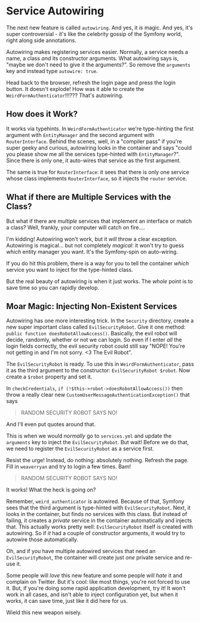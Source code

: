 # Service Autowiring

The next new feature is called `autowiring`. And yes, it *is* magic. And yes, it's
super controversial - it's like the celebrity gossip of the Symfony world, right
along side annotations.

Autowiring makes registering services easier. Normally, a service needs a name, a
class *and* its constructor arguments. What autowiring says is, "maybe we don't need
to give it the arguments?". So remove the `arguments` key and instead type `autowire: true`. 

Head back to the browser, refresh the login page and press the login button. It doesn't
explode! How was it able to create the `WeirdFormAuthenticator`!!!??? That's autowiring.

## How does it Work?

It works via typehints. In `WeirdFormAuthenticator` we're type-hinting the first argument 
with `EntityManager` and the second argument with `RouterInterface`. Behind the scenes,
well, in a "compiler pass" if you're super geeky and curious, autowiring looks in
the container and says "could you please show me all the services type-hinted with
`EntityManager`?". Since there is only one, it auto-wires that service as the first
argument.

The same is true for `RouterInterface`: it sees that there is only one service whose
class implements `RouterInterface`, so it injects the `router` service.

## What if there are Multiple Services with the Class?

But what if there are *multiple* services that implement an interface or match a class?
Well, frankly, your computer will catch on fire....

I'm kidding! Autowiring won't work, but it *will* throw a clear exception. Autowiring
is magical... but not completely *magical*: it won't try to guess *which* entity manager
you want. It's the Symfony-spin on auto-wiring.

If you do hit this problem, there is a way for you to tell the container *which*
service you want to inject for the type-hinted class. 

But the real beauty of autowiring is when it just works. The *whole* point is to
save time so you can rapidly develop.

## Moar Magic: Injecting Non-Existent Services

Autowiring has one more interesting trick. In the `Security` directory, create a new
super important class called `EvilSecurityRobot`. Give it one method:
`public function doesRobotAllowAccess()`. Basically, the evil robot will decide, randomly,
whether or not we can login. So even if I enter *all* the login fields correctly,
the evil security robot could still say "NOPE! You're not getting in and I'm not sorry.
<3 The Evil Robot".

The `EvilSecurityRobot` is ready. To use this in `WeirdFormAuthenticator`, pass it
as the third argument to the constructor: `EvilSecurityRobot $robot`. Now create
a `$robot` property and set it.

In `checkCredentials`, `if (!$this->robot->doesRobotAllowAccess())` then throw a
really clear new `CustomUserMessageAuthenticationException()` that says

> RANDOM SECURITY ROBOT SAYS NO!

And I'll even put quotes around that. 

This is when we would *normally* go to `services.yml` and update the `arguments`
key to inject the `EvilSecurityRobot`. But wait! Before we do that, we need to register
the `EvilSecurityRobot` as a service first.

Resist the urge! Instead, do nothing: absolutely nothing. Refresh the page. Fill in
`weaverryan` and try to login a few times. Bam!

> RANDOM SECURITY ROBOT SAYS NO!

It works! What the heck is going on?

Remember,  `weird_authenticator` is autowired. Because of that, Symfony sees that
the third argument is type-hinted with `EvilSecurityRobot`. Next, it looks in the
container, but finds *no* services with this class. But instead of failing, it
creates a *private* service in the container automatically and injects that. This
actually works pretty well: `EvilSecurityRobot` itself is created with autowiring.
So if *it* had a couple of constructor arguments, it would try to autowire those
automatically.

Oh, and if you have multiple autowired services that need an `EvilSecurityRobot`,
the container will create just *one* private service and re-use it.

Some people will *love* this new feature and some people will *hate* it and complain
on Twitter. But it's cool: like most things, you're not forced to use it. But, if
you're doing some rapid application development, try it! It won't work in all cases,
and isn't able to inject configuration yet, but when it works, it can save time,
just like it did here for us.

Wield this new weapon wisely.

